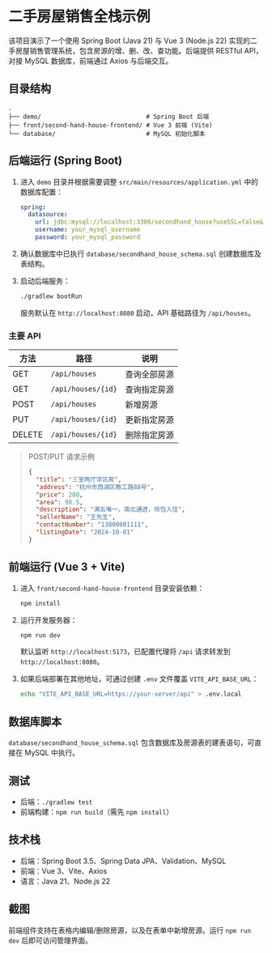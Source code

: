 # 二手房屋销售全栈示例

该项目演示了一个使用 Spring Boot (Java 21) 与 Vue 3 (Node.js 22) 实现的二手房屋销售管理系统，包含房源的增、删、改、查功能。后端提供 RESTful API，对接 MySQL 数据库，前端通过 Axios 与后端交互。

## 目录结构

```
.
├── demo/                             # Spring Boot 后端
├── front/second-hand-house-frontend/ # Vue 3 前端 (Vite)
└── database/                         # MySQL 初始化脚本
```

## 后端运行 (Spring Boot)

1. 进入 `demo` 目录并根据需要调整 `src/main/resources/application.yml` 中的数据库配置：

   ```yaml
   spring:
     datasource:
       url: jdbc:mysql://localhost:3306/secondhand_house?useSSL=false&allowPublicKeyRetrieval=true&serverTimezone=UTC
       username: your_mysql_username
       password: your_mysql_password
   ```

2. 确认数据库中已执行 `database/secondhand_house_schema.sql` 创建数据库及表结构。
3. 启动后端服务：

   ```bash
   ./gradlew bootRun
   ```

   服务默认在 `http://localhost:8080` 启动，API 基础路径为 `/api/houses`。

### 主要 API

| 方法 | 路径               | 说明             |
| ---- | ------------------ | ---------------- |
| GET  | `/api/houses`      | 查询全部房源     |
| GET  | `/api/houses/{id}` | 查询指定房源     |
| POST | `/api/houses`      | 新增房源         |
| PUT  | `/api/houses/{id}` | 更新指定房源     |
| DELETE | `/api/houses/{id}` | 删除指定房源   |

> POST/PUT 请求示例
>
> ```json
> {
>   "title": "三室两厅学区房",
>   "address": "杭州市西湖区教工路88号",
>   "price": 280,
>   "area": 98.5,
>   "description": "满五唯一，南北通透，拎包入住",
>   "sellerName": "王先生",
>   "contactNumber": "13800001111",
>   "listingDate": "2024-10-01"
> }
> ```

## 前端运行 (Vue 3 + Vite)

1. 进入 `front/second-hand-house-frontend` 目录安装依赖：

   ```bash
   npm install
   ```

2. 运行开发服务器：

   ```bash
   npm run dev
   ```

   默认监听 `http://localhost:5173`，已配置代理将 `/api` 请求转发到 `http://localhost:8080`。

3. 如果后端部署在其他地址，可通过创建 `.env` 文件覆盖 `VITE_API_BASE_URL`：

   ```bash
   echo "VITE_API_BASE_URL=https://your-server/api" > .env.local
   ```

## 数据库脚本

`database/secondhand_house_schema.sql` 包含数据库及房源表的建表语句，可直接在 MySQL 中执行。

## 测试

- 后端：`./gradlew test`
- 前端构建：`npm run build`（需先 `npm install`）

## 技术栈

- 后端：Spring Boot 3.5、Spring Data JPA、Validation、MySQL
- 前端：Vue 3、Vite、Axios
- 语言：Java 21、Node.js 22

## 截图

前端组件支持在表格内编辑/删除房源，以及在表单中新增房源。运行 `npm run dev` 后即可访问管理界面。
